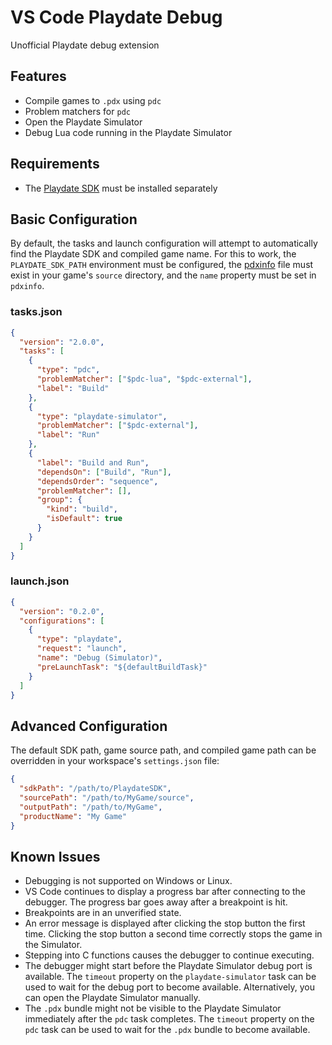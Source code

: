 # VS Code Playdate Debug

Unofficial Playdate debug extension

## Features

- Compile games to `.pdx` using `pdc`
- Problem matchers for `pdc`
- Open the Playdate Simulator
- Debug Lua code running in the Playdate Simulator

## Requirements

- The [Playdate SDK](https://play.date/dev/) must be installed separately

## Basic Configuration

By default, the tasks and launch configuration will attempt to automatically find the Playdate SDK and compiled game name. For this to work, the `PLAYDATE_SDK_PATH` environment must be configured, the [pdxinfo](https://sdk.play.date/1.9.3/Inside%20Playdate.html#pdxinfo) file must exist in your game's `source` directory, and the `name` property must be set in `pdxinfo`.

### tasks.json

```json
{
  "version": "2.0.0",
  "tasks": [
    {
      "type": "pdc",
      "problemMatcher": ["$pdc-lua", "$pdc-external"],
      "label": "Build"
    },
    {
      "type": "playdate-simulator",
      "problemMatcher": ["$pdc-external"],
      "label": "Run"
    },
    {
      "label": "Build and Run",
      "dependsOn": ["Build", "Run"],
      "dependsOrder": "sequence",
      "problemMatcher": [],
      "group": {
        "kind": "build",
        "isDefault": true
      }
    }
  ]
}
```

### launch.json

```json
{
  "version": "0.2.0",
  "configurations": [
    {
      "type": "playdate",
      "request": "launch",
      "name": "Debug (Simulator)",
      "preLaunchTask": "${defaultBuildTask}"
    }
  ]
}
```

## Advanced Configuration

The default SDK path, game source path, and compiled game path can be overridden in your workspace's `settings.json` file:

```json
{
  "sdkPath": "/path/to/PlaydateSDK",
  "sourcePath": "/path/to/MyGame/source",
  "outputPath": "/path/to/MyGame",
  "productName": "My Game"
}
```

## Known Issues

- Debugging is not supported on Windows or Linux.
- VS Code continues to display a progress bar after connecting to the debugger. The progress bar goes away after a breakpoint is hit.
- Breakpoints are in an unverified state.
- An error message is displayed after clicking the stop button the first time. Clicking the stop button a second time correctly stops the game in the Simulator.
- Stepping into C functions causes the debugger to continue executing.
- The debugger might start before the Playdate Simulator debug port is available. The `timeout` property on the `playdate-simulator` task can be used to wait for the debug port to become available. Alternatively, you can open the Playdate Simulator manually.
- The `.pdx` bundle might not be visible to the Playdate Simulator immediately after the `pdc` task completes. The `timeout` property on the `pdc` task can be used to wait for the `.pdx` bundle to become available.

